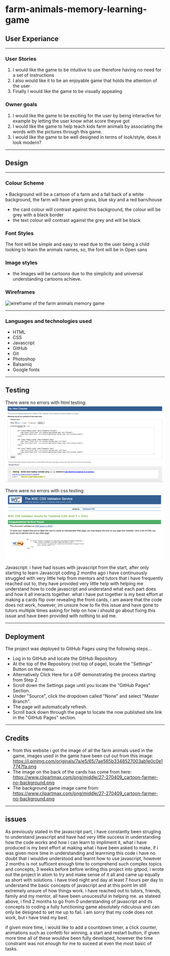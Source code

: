 # farm-animals-memory-learning-game
## User Experiance
----
### User Stories
1. I would like the game to be intuitive to use therefore having no need for a set of instructions
2. I also would like it to be an enjoyable game that holds the attention of the user
3. Finally I would like the game to be visually appealing

### Owner goals
1. I would like the game to be exciting for the user by being interactive for example by letting the user know what score theyve got
2. I would like the game to  help teach kids farm animals by associating the words with the pictures through this game.
3. I would like the game to be well designed in terms of look/style, does it look modern? 

----

## Design

----

### Colour Scheme
 • Background will be a cartoon of a farm and a fall back of a white background, the farm will have green grass, blue sky and a red barn/house
 * the card colour will contrast against this background, the colour will be grey with a black border
 * the text colour will contrast against the grey and will be black

### Font Styles

The font will be simple and easy to read due to the user being a child looking to learn the animals names, so, the font will be in Open sans

### Image styles

* the Images will be cartoons due to the simplicity and universal understanding cartoons achieve.

### Wireframes
![wireframe of the farm animals memory game](assets/img/Farm-animals-wireframe.png)

----
 
 ### Languages and technologies used
 * HTML
 * CSS
* Javascript
* GitHub
* Git
* Photoshop
* Balsamiq
* Google fonts

----
## Testing
There were no errors with html testing:
![screenshot of html testing](assets/img/html-testing.png)



There were no errors with css testing: 
![screenshot of css testing](assets/img/css-testing.png)


Javascript: i have had issues with javascript from the start, after only starting to learn Javascrpt coding 2 months ago i have continuously struggled with very little help from mentors and tutors that i have frequently reached out to, they have provided very little help with helping me understand how to code javascript and understand what each part does and how it all ineracts together. what i have put together is my best effort at making a cards flip over revealing the front cards, i am aware that the code does not work, however, im unsure how to fix this issue and have gone to tutors multiple times asking for help on how i should go about fixing this issue and have been provided with nothing to aid me.

----
## Deployment

The project was deployed to GitHub Pages using the following steps...

* Log in to GitHub and locate the GitHub Repository
* At the top of the Repository (not top of page), locate the "Settings" Button on the menu.
* Alternatively Click Here for a GIF demonstrating the process starting from Step 2.
* Scroll down the Settings page until you locate the "GitHub Pages" Section.
* Under "Source", click the dropdown called "None" and select "Master Branch".
* The page will automatically refresh.
* Scroll back down through the page to locate the now published site link in the "GitHub Pages" section.
----

## Credits
* from this website i got the image of all the farm animals used in the game, images used in the game have been cut out from this image: https://i.pinimg.com/originals/7a/e5/65/7ae565b3348527003ab1e0c0e17747fa.png
* The image on the back of the cards has come from here: https://www.clipartmax.com/png/middle/27-270409_cartoon-farmer-no-background.png
* The background game image came from: https://www.clipartmax.com/png/middle/27-270409_cartoon-farmer-no-background.png

----

## issues

As previously stated in the javascript part, i have constantly been strugling to understand javascript and have had very little success in understanding how the code works and how i can learn to impliment it, what i have produced is my best effort at making what i have been asked to make, if i was given more time in understanding and leanrning this code i have no doubt that i wouldve understood and learnt how to use javascript, however 2 months is not sufficent enough time to comprehend such complex topics and concepts, 3 weeks before before writing this project into gitpod, i wrote out the project in atom to try and make sense of it all and came up equally as short with solutions. i have tried night and day at least 7 hours per day to understand the basic concepts of javascript and at this point im still extremely unsure of how things work. i have reached out to tutors, friends, family and my mentor, all have been unsucessful in helping me. as stateed above, i find 2 months to go from 0 understanding of javascript and its concepts to coding a fully functioning game absolutely ridiculous and can only be designed to set me up to fail. i am sorry that my code does not work, but i have tried my best.

if given more time, i would like to add a countdown timer, a click counter, animations such as confetti for winning, a start and restart button, if given more time all of these wouldve been fully developed, however the time constraint was not enough for me to suceed at even the most basic of tasks.
